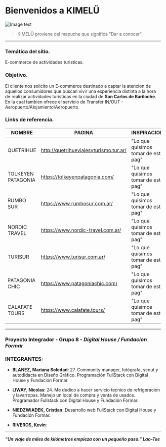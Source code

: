 # Bienvenidos a KIMELÜ
![Image text](https://github.com/CrisNied/Grupo_8_Integrador/blob/master/design/LOGO_LOGO%20VARIANTE1.png)
>KIMELÜ proviene del mapuche que significa "Dar a conocer".
___

### Temática del sitio.
E-commerce de actividades turisticas.

### Objetivo.
El cliente nos solicito un E-commerce destinado a captar la atencion de aquellos consumidores que buscan vivir una experiencia distinta a la hora de realizar actividades turisticas en la ciudad de **San Carlos de Bariloche**. En la cual tambien ofrece el servicio de Transfer IN/OUT - Aeropuerto/Alojamiento/Aeropuerto.

### Links de referencia.

| NOMBRE | PAGINA |  INSPIRACION  |
| ------ | ------ | ----- |
|QUETRIHUE| http://quetrihueviajesyturismo.tur.ar/ |"Lo que quisimos tomar de esta pag"|
|TOLKEYEN PATAGONIA | https://tolkeyenpatagonia.com/ |"Lo que quisimos tomar de esta pag"|
|RUMBO SUR | https://www.rumbosur.com.ar/ | "Lo que quisimos tomar de esta pag"|
|NORDIC TRAVEL| https://www.nordic-travel.com.ar/ | "Lo que quisimos tomar de esta pag"|
|TURISUR|https://www.turisur.com.ar/ | "Lo que quisimos tomar de esta pag"|
|PATAGONIA CHIC|https://www.patagoniachic.com/|"Lo que quisimos tomar de esta pag"|
|CALAFATE TOURS|https://www.calafate.tours/|"Lo que quisimos tomar de esta pag"|

___
### Proyecto Integrador - Grupo 8 - _Digital House / Fundacion Formar_

### INTEGRANTES:
- **BLANEZ, Mariana Soledad**: 27. Community manager, fotógrafa, scout y autodidacta en Diseño Gráfico. Programación FullStack con Digital House y Fundación Formar.

- **LIWAY, Nicolas**: 24. Me dedico a hacer servicio tecnico de refrigeracion y lavarropas. Manejo un local de compra y venta de usados. Programador Fullstack con Digital House y Fundación Formar.

- **NIEDZWIADEK, Cristian**: Desarrollo web FullStack con Digital House y Fundación Formar.

- **RIVEROS, Kevin**:

___
***"Un viaje de miles de kilómetros empieza con un pequeño paso." Lao-Tse***